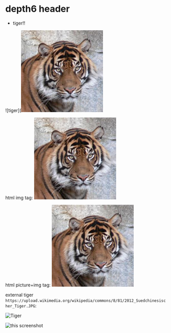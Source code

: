 # depth6 header

- tiger!!

![tiger](![tiger](../../../../../../images/tiger.jpg)

html img tag:
<img src="../../../../../../images/tiger.jpg">

html picture+img tag:
<picture>
  <img src="../../../../../../images/tiger.jpg">
</picture>

external tiger ```https://upload.wikimedia.org/wikipedia/commons/8/81/2012_Suedchinesischer_Tiger.JPG```:

![Tiger](https://upload.wikimedia.org/wikipedia/commons/8/81/2012_Suedchinesischer_Tiger.JPG)

![this screenshot](https://github.com/rachelg25/Ketryx-Demo/blob/main/shared/images/Cute_dog.jpg?raw=true)
